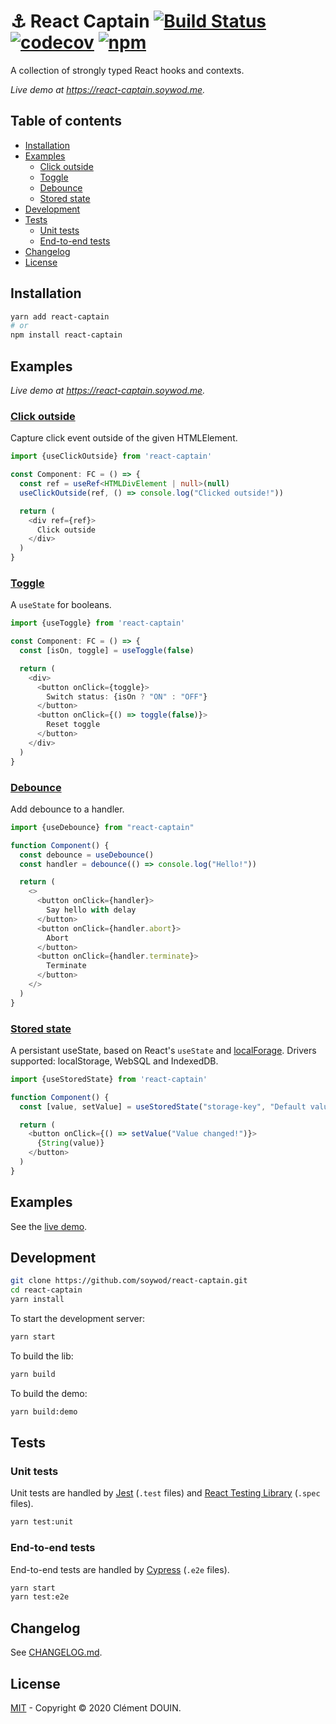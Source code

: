 # :anchor: React Captain [![Build Status](https://travis-ci.org/soywod/react-captain.svg?branch=master)](https://travis-ci.org/soywod/react-captain) [![codecov](https://codecov.io/gh/soywod/react-captain/branch/master/graph/badge.svg)](https://codecov.io/gh/soywod/react-captain) [![npm](https://img.shields.io/npm/v/react-captain?label=npm)](https://www.npmjs.com/package/react-captain)

A collection of strongly typed React hooks and contexts.

*Live demo at https://react-captain.soywod.me.*

## Table of contents

  - [Installation](#installation)
  - [Examples](#examples)
    - [Click outside](#click-outside)
    - [Toggle](#toggle)
    - [Debounce](#debounce)
    - [Stored state](#stored-state)
  - [Development](#development)
  - [Tests](#tests)
    - [Unit tests](#unit-tests)
    - [End-to-end tests](#end-to-end-tests)
  - [Changelog](#changelog)
  - [License](#license)

## Installation

```bash
yarn add react-captain
# or
npm install react-captain
```

## Examples

*Live demo at https://react-captain.soywod.me.*

### [Click outside](https://github.com/soywod/react-captain/tree/master/src/click-outside)

Capture click event outside of the given HTMLElement.

```typescript
import {useClickOutside} from 'react-captain'

const Component: FC = () => {
  const ref = useRef<HTMLDivElement | null>(null)
  useClickOutside(ref, () => console.log("Clicked outside!"))

  return (
    <div ref={ref}>
      Click outside
    </div>
  )
}
```

### [Toggle](https://github.com/soywod/react-captain/tree/master/src/toggle)

A `useState` for booleans.

```typescript
import {useToggle} from 'react-captain'

const Component: FC = () => {
  const [isOn, toggle] = useToggle(false)

  return (
    <div>
      <button onClick={toggle}>
        Switch status: {isOn ? "ON" : "OFF"}
      </button>
      <button onClick={() => toggle(false)}>
        Reset toggle
      </button>
    </div>
  )
}
```

### [Debounce](https://github.com/soywod/react-captain/tree/master/src/debounce)

Add debounce to a handler.

```typescript
import {useDebounce} from "react-captain"

function Component() {
  const debounce = useDebounce()
  const handler = debounce(() => console.log("Hello!"))

  return (
    <>
      <button onClick={handler}>
        Say hello with delay
      </button>
      <button onClick={handler.abort}>
        Abort
      </button>
      <button onClick={handler.terminate}>
        Terminate
      </button>
    </>
  )
}
```

### [Stored state](https://github.com/soywod/react-captain/tree/master/src/stored-state)

A persistant useState, based on React's `useState` and
[localForage](https://github.com/localForage/localForage). Drivers supported:
localStorage, WebSQL and IndexedDB.

```typescript
import {useStoredState} from 'react-captain'

function Component() {
  const [value, setValue] = useStoredState("storage-key", "Default value")

  return (
    <button onClick={() => setValue("Value changed!")}>
      {String(value)}
    </button>
  )
}
```

## Examples

See the [live demo](https://react-captain.soywod.me).

## Development

```bash
git clone https://github.com/soywod/react-captain.git
cd react-captain
yarn install
```

To start the development server:

```bash
yarn start
```

To build the lib:

```bash
yarn build
```

To build the demo:

```bash
yarn build:demo
```

## Tests
### Unit tests

Unit tests are handled by [Jest](https://jestjs.io) (`.test` files) and [React
Testing Library](https://testing-library.com/docs/react-testing-library/intro)
(`.spec` files).

```bash
yarn test:unit
```

### End-to-end tests

End-to-end tests are handled by [Cypress](https://www.cypress.io) (`.e2e`
files).

```bash
yarn start
yarn test:e2e
```

## Changelog

See [CHANGELOG.md](https://github.com/soywod/react-captain/blob/master/CHANGELOG.md).

## License

[MIT](https://github.com/soywod/react-captain/blob/master/LICENSE) -
Copyright © 2020 Clément DOUIN.
